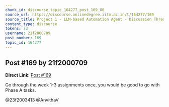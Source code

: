 ```yaml
---
chunk_id: discourse_topic_164277_post_169_00
source_url: https://discourse.onlinedegree.iitm.ac.in/t/164277/169
source_title: Project 1 - LLM-based Automation Agent - Discussion Thread [TDS Jan 2025]
content_type: discourse
tokens: 73
username: 21f2000709
post_number: 169
topic_id: 164277
---
```


## Post #169 by 21f2000709

**Direct Link**: [Post #169](https://discourse.onlinedegree.iitm.ac.in/t/164277/169)

Go through the week 1-3 assignments once, you would be good to go with Phase A tasks.

@23f2003413 @AnvithaV
